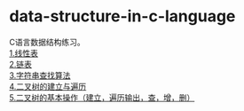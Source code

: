 # data-structure-in-c-language
C语言数据结构练习。  
[1.线性表](https://githubfast.com/SongZihui-sudo/data-structure-in-c-language/blob/main/Linear%20table.c)  
[2.链表](https://githubfast.com/SongZihui-sudo/data-structure-in-c-language/blob/main/Listed_list.c)  
[3.字符串查找算法](https://githubfast.com/SongZihui-sudo/data-structure-in-c-language/blob/main/string.c)  
[4.二叉树的建立与遍历](https://githubfast.com/SongZihui-sudo/data-structure-in-c-language/blob/main/tree.c)  
[5.二叉树的基本操作（建立，遍历输出，查，增，删）]()

